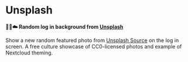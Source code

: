 # Unsplash

**📸🔀☁️ Random log in background from [Unsplash](https://unsplash.com/)**

Show a new random featured photo from [Unsplash Source](https://source.unsplash.com/) on the log in screen. A free culture showcase of CC0-licensed photos and example of Nextcloud theming.
